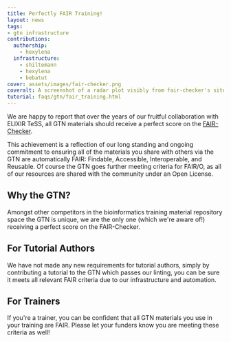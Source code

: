 ```yaml
---
title: Perfectly FAIR Training!
layout: news
tags:
- gtn infrastructure
contributions:
  authorship:
    - hexylena
  infrastructure:
    - shiltemann
    - hexylena
    - bebatut
cover: assets/images/fair-checker.png
coveralt: A screenshot of a radar plot visibly from fair-checker's site showing a perfect score.
tutorial: faqs/gtn/fair_training.html
---
```


We are happy to report that over the years of our fruitful collaboration with ELIXIR TeSS, all GTN materials should receive a perfect score on the [FAIR-Checker](https://fair-checker.france-bioinformatique.fr/check).

This achievement is a reflection of our long standing and ongoing commitment to ensuring all of the materials you share with others via the GTN are automatically FAIR: Findable, Accessible, Interoperable, and Reusable. Of course the GTN goes further meeting criteria for FAIR/O, as all of our resources are shared with the community under an Open License.

## Why the GTN?

Amongst other competitors in the bioinformatics training material repository space the GTN is unique, we are the only one (which we're aware of!) receiving a perfect score on the FAIR-Checker.

## For Tutorial Authors

We have not made any new requirements for tutorial authors, simply by contributing a tutorial to the GTN which passes our linting, you can be sure it meets all relevant FAIR criteria due to our infrastructure and automation.

## For Trainers

If you're a trainer, you can be confident that all GTN materials you use in your training are FAIR. Please let your funders know you are meeting these criteria as well!

